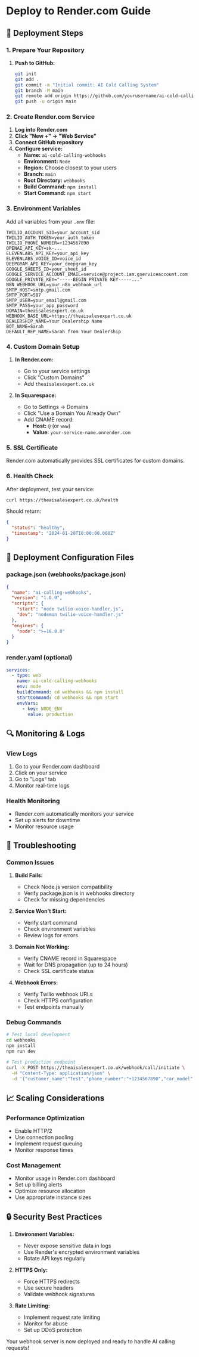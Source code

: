 # Deploy to Render.com Guide

## 🚀 Deployment Steps

### 1. Prepare Your Repository

1. **Push to GitHub:**
   ```bash
   git init
   git add .
   git commit -m "Initial commit: AI Cold Calling System"
   git branch -M main
   git remote add origin https://github.com/yourusername/ai-cold-calling.git
   git push -u origin main
   ```

### 2. Create Render.com Service

1. **Log into Render.com**
2. **Click "New +" → "Web Service"**
3. **Connect GitHub repository**
4. **Configure service:**
   - **Name:** `ai-cold-calling-webhooks`
   - **Environment:** `Node`
   - **Region:** Choose closest to your users
   - **Branch:** `main`
   - **Root Directory:** `webhooks`
   - **Build Command:** `npm install`
   - **Start Command:** `npm start`

### 3. Environment Variables

Add all variables from your `.env` file:

```env
TWILIO_ACCOUNT_SID=your_account_sid
TWILIO_AUTH_TOKEN=your_auth_token
TWILIO_PHONE_NUMBER=+1234567890
OPENAI_API_KEY=sk-...
ELEVENLABS_API_KEY=your_api_key
ELEVENLABS_VOICE_ID=voice_id
DEEPGRAM_API_KEY=your_deepgram_key
GOOGLE_SHEETS_ID=your_sheet_id
GOOGLE_SERVICE_ACCOUNT_EMAIL=service@project.iam.gserviceaccount.com
GOOGLE_PRIVATE_KEY="-----BEGIN PRIVATE KEY-----..."
N8N_WEBHOOK_URL=your_n8n_webhook_url
SMTP_HOST=smtp.gmail.com
SMTP_PORT=587
SMTP_USER=your_email@gmail.com
SMTP_PASS=your_app_password
DOMAIN=theaisalesexpert.co.uk
WEBHOOK_BASE_URL=https://theaisalesexpert.co.uk
DEALERSHIP_NAME=Your Dealership Name
BOT_NAME=Sarah
DEFAULT_REP_NAME=Sarah from Your Dealership
```

### 4. Custom Domain Setup

1. **In Render.com:**
   - Go to your service settings
   - Click "Custom Domains"
   - Add `theaisalesexpert.co.uk`

2. **In Squarespace:**
   - Go to Settings → Domains
   - Click "Use a Domain You Already Own"
   - Add CNAME record:
     - **Host:** `@` (or `www`)
     - **Value:** `your-service-name.onrender.com`

### 5. SSL Certificate

Render.com automatically provides SSL certificates for custom domains.

### 6. Health Check

After deployment, test your service:
```bash
curl https://theaisalesexpert.co.uk/health
```

Should return:
```json
{
  "status": "healthy",
  "timestamp": "2024-01-20T10:00:00.000Z"
}
```

## 🔧 Deployment Configuration Files

### package.json (webhooks/package.json)
```json
{
  "name": "ai-calling-webhooks",
  "version": "1.0.0",
  "scripts": {
    "start": "node twilio-voice-handler.js",
    "dev": "nodemon twilio-voice-handler.js"
  },
  "engines": {
    "node": ">=16.0.0"
  }
}
```

### render.yaml (optional)
```yaml
services:
  - type: web
    name: ai-cold-calling-webhooks
    env: node
    buildCommand: cd webhooks && npm install
    startCommand: cd webhooks && npm start
    envVars:
      - key: NODE_ENV
        value: production
```

## 🔍 Monitoring & Logs

### View Logs
1. Go to your Render.com dashboard
2. Click on your service
3. Go to "Logs" tab
4. Monitor real-time logs

### Health Monitoring
- Render.com automatically monitors your service
- Set up alerts for downtime
- Monitor resource usage

## 🚨 Troubleshooting

### Common Issues

1. **Build Fails:**
   - Check Node.js version compatibility
   - Verify package.json is in webhooks directory
   - Check for missing dependencies

2. **Service Won't Start:**
   - Verify start command
   - Check environment variables
   - Review logs for errors

3. **Domain Not Working:**
   - Verify CNAME record in Squarespace
   - Wait for DNS propagation (up to 24 hours)
   - Check SSL certificate status

4. **Webhook Errors:**
   - Verify Twilio webhook URLs
   - Check HTTPS configuration
   - Test endpoints manually

### Debug Commands
```bash
# Test local development
cd webhooks
npm install
npm run dev

# Test production endpoint
curl -X POST https://theaisalesexpert.co.uk/webhook/call/initiate \
  -H "Content-Type: application/json" \
  -d '{"customer_name":"Test","phone_number":"+1234567890","car_model":"Test Car"}'
```

## 📈 Scaling Considerations

### Performance Optimization
- Enable HTTP/2
- Use connection pooling
- Implement request queuing
- Monitor response times

### Cost Management
- Monitor usage in Render.com dashboard
- Set up billing alerts
- Optimize resource allocation
- Use appropriate instance sizes

## 🔒 Security Best Practices

1. **Environment Variables:**
   - Never expose sensitive data in logs
   - Use Render's encrypted environment variables
   - Rotate API keys regularly

2. **HTTPS Only:**
   - Force HTTPS redirects
   - Use secure headers
   - Validate webhook signatures

3. **Rate Limiting:**
   - Implement request rate limiting
   - Monitor for abuse
   - Set up DDoS protection

Your webhook server is now deployed and ready to handle AI calling requests!
